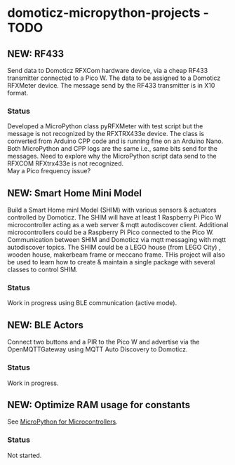 # domoticz-micropython-projects - TODO

## NEW: RF433
Send data to Domoticz RFXCom hardware device, via a cheap RF433 transmitter connected to a Pico W.
The data to be assigned to a Domoticz RFXMeter device. The message send by the RF433 transmitter is in X10 format.
### Status
Developed a MicroPython class pyRFXMeter with test script but the message is not recognized by the RFXTRX433e device.
The class is converted from Arduino CPP code and is running fine on an Arduino Nano.
Both MicroPython and CPP logs are the same i.e., same bits send for the messages.
Need to explore why the MicroPython script data send to the RFXCOM RFXtrx433e is not recognized.  
May a Pico frequency issue?

## NEW: Smart Home Mini Model
Build a Smart Home minI Model (SHIM) with various sensors & actuators controlled by Domoticz.
The SHIM will have at least 1 Raspberry Pi Pico W microcontroller acting as a web server & mqtt autodiscover client.
Additional microcontrollers could be a Raspberry Pi Pico connected to the Pico W.
Communication between SHIM and Domoticz via mqtt messaging with mqtt autodiscover topics.
The SHIM could be a LEGO house (from LEGO City) , wooden house, makerbeam frame or meccano frame.
THis project will also be used to learn how to create & maintain a single package with several classes to control SHIM.
### Status
Work in progress using BLE communication (active mode).

## NEW: BLE Actors
Connect two buttons and a PIR to the Pico W and advertise via the OpenMQTTGateway using MQTT Auto Discovery to Domoticz.
### Status
Work in progress.

## NEW: Optimize RAM usage for constants
See [MicroPython for Microcontrollers](https://docs.micropython.org/en/latest/reference/constrained.html).
### Status
Not started.
